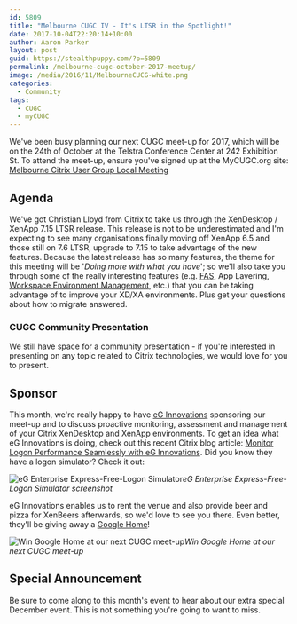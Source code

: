 ```yaml
---
id: 5809
title: "Melbourne CUGC IV - It's LTSR in the Spotlight!"
date: 2017-10-04T22:20:14+10:00
author: Aaron Parker
layout: post
guid: https://stealthpuppy.com/?p=5809
permalink: /melbourne-cugc-october-2017-meetup/
image: /media/2016/11/MelbourneCUCG-white.png
categories:
  - Community
tags:
  - CUGC
  - myCUGC
---
```


We've been busy planning our next CUGC meet-up for 2017, which will be on the 24th of October at the Telstra Conference Center at 242 Exhibition St. To attend the meet-up, ensure you've signed up at the MyCUGC.org site: [Melbourne Citrix User Group Local Meeting](https://www.mycugc.org/page/melbourne-oct24-2017Meeting)

## Agenda

We've got Christian Lloyd from Citrix to take us through the XenDesktop / XenApp 7.15 LTSR release. This release is not to be underestimated and I'm expecting to see many organisations finally moving off XenApp 6.5 and those still on 7.6 LTSR, upgrade to 7.15 to take advantage of the new features. Because the latest release has so many features, the theme for this meeting will be '_Doing more with what you have_'; so we'll also take you through some of the really interesting features (e.g. [FAS](https://docs.citrix.com/en-us/xenapp-and-xendesktop/7-15-ltsr/secure/federated-authentication-service/fas-architectures.html), App Layering, [Workspace Environment Management](https://docs.citrix.com/en-us/workspace-environment-management/current-release.html), etc.) that you can be taking advantage of to improve your XD/XA environments. Plus get your questions about how to migrate answered.

### CUGC Community Presentation

We still have space for a community presentation - if you're interested in presenting on any topic related to Citrix technologies, we would love for you to present. 

## Sponsor

This month, we're really happy to have [eG Innovations](https://www.eginnovations.com/) sponsoring our meet-up and to discuss proactive monitoring, assessment and management of your Citrix XenDesktop and XenApp environments. To get an idea what eG Innovations is doing, check out this recent Citrix blog article: [Monitor Logon Performance Seamlessly with eG Innovations](https://www.citrix.com/blogs/2017/09/26/monitor-logon-performance-seamlessly-with-eg-innovations/). Did you know they have a logon simulator? Check it out:

![eG Enterprise Express-Free-Logon Simulator](https://stealthpuppy.com/media/2017/10/eG-Enterprise-Express-Free-Logon-Simulator-Image-02-720x478.png)*eG Enterprise Express-Free-Logon Simulator screenshot*

eG Innovations enables us to rent the venue and also provide beer and pizza for XenBeers afterwards, so we'd love to see you there. Even better, they'll be giving away a [Google Home](https://madeby.google.com/home/)!

![Win Google Home at our next CUGC meet-up](https://stealthpuppy.com/media/2017/10/GoogleHome.jpg)*Win Google Home at our next CUGC meet-up*

## Special Announcement

Be sure to come along to this month's event to hear about our extra special December event. This is not something you're going to want to miss.
